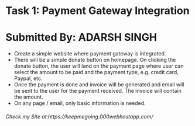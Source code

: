 <h1>Task 1: Payment Gateway
Integration</h1>
<h1>Submitted By: ADARSH SINGH </h1>

<p>
    <ul>
        <li> Create a simple website where payment gateway is integrated.</li>
        <li> There will be a simple donate button on homepage. On clicking
        the donate button, the user will land on the payment page where
        user can select the amount to be paid and the payment type, e.g.
        credit card, Paypal, etc.</li>
        <li>Once the payment is done and invoice will be generated and
email will be sent to the user for the payment received. The
invoice will contain the amount. </li>
        <li>On any page / email, only basic information is needed. </li></ul>

       

    
    



</p>

<h6> Check my Site at:https://keepmegoing.000webhostapp.com/ </h6>
